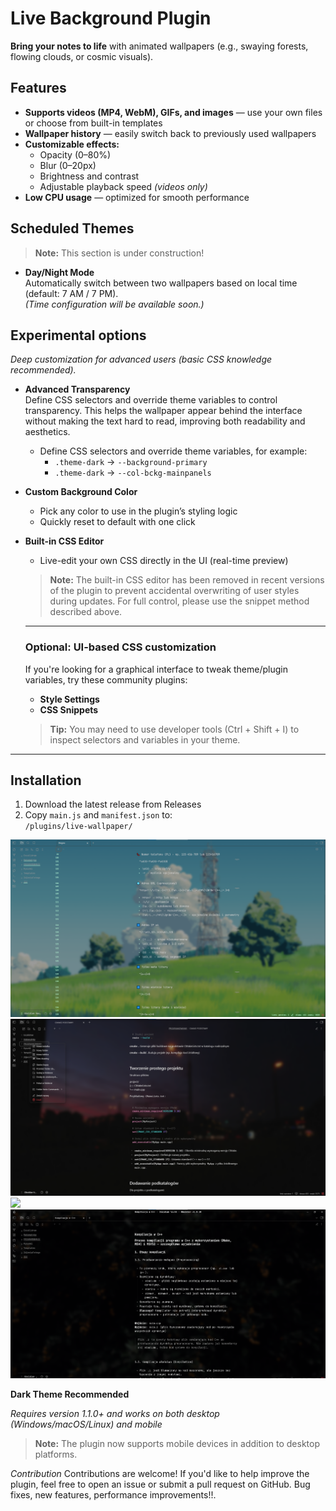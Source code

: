 # Live Background Plugin  

**Bring your notes to life** with animated wallpapers (e.g., swaying forests, flowing clouds, or cosmic visuals).  

## Features
- **Supports videos (MP4, WebM), GIFs, and images** — use your own files or choose from built-in templates
- **Wallpaper history** — easily switch back to previously used wallpapers  
- **Customizable effects:**
  - Opacity (0–80%)
  - Blur (0–20px)
  - Brightness and contrast
  - Adjustable playback speed *(videos only)*
- **Low CPU usage** — optimized for smooth performance

## Scheduled Themes
> **Note:** This section is under construction!

- **Day/Night Mode**  
  Automatically switch between two wallpapers based on local time (default: 7 AM / 7 PM).  
  *(Time configuration will be available soon.)*

## Experimental options
*Deep customization for advanced users (basic CSS knowledge recommended).*

- **Advanced Transparency**  
  Define CSS selectors and override theme variables to control transparency.
  This helps the wallpaper appear behind the interface without making the text hard to read, improving both readability and aesthetics.
  - Define CSS selectors and override theme variables, for example:  
    - `.theme-dark` → `--background-primary`  
    - `.theme-dark` → `--col-bckg-mainpanels`  
- **Custom Background Color**  
  - Pick any color to use in the plugin’s styling logic  
  - Quickly reset to default with one click  
- **Built-in CSS Editor**  
  - Live-edit your own CSS directly in the UI (real-time preview)  

  > **Note:** The built-in CSS editor has been removed in recent versions of the plugin to prevent accidental overwriting of user styles during updates. For full control, please use the snippet method described above.

  ---

  ### Optional: UI-based CSS customization

  If you're looking for a graphical interface to tweak theme/plugin variables, try these community plugins:
  
  - **Style Settings**
  - **CSS Snippets**

  > **Tip:** You may need to use developer tools (Ctrl + Shift + I) to inspect selectors and variables in your theme.


---
## Installation  
1. Download the latest release from Releases 
2. Copy `main.js` and `manifest.json` to:  
   `/plugins/live-wallpaper/`  

![](https://github.com/remememe/Live-Wallpaper/blob/main/Assets/sc4.png)
![](https://github.com/remememe/Live-Wallpaper/blob/main/Assets/sc2.png)
![](https://github.com/remememe/Live-Wallpaper/blob/main/Assets/sc1.gif)
![](https://github.com/remememe/Live-Wallpaper/blob/main/Assets/sc3.png)


**Dark Theme Recommended**  

*Requires version 1.1.0+ and works on both desktop (Windows/macOS/Linux) and mobile*

> **Note:** The plugin now supports mobile devices in addition to desktop platforms.

*Contribution*
Contributions are welcome! If you'd like to 
help improve the plugin, feel free to open an issue or 
submit a pull request on GitHub. Bug fixes, new features, performance improvements!!.